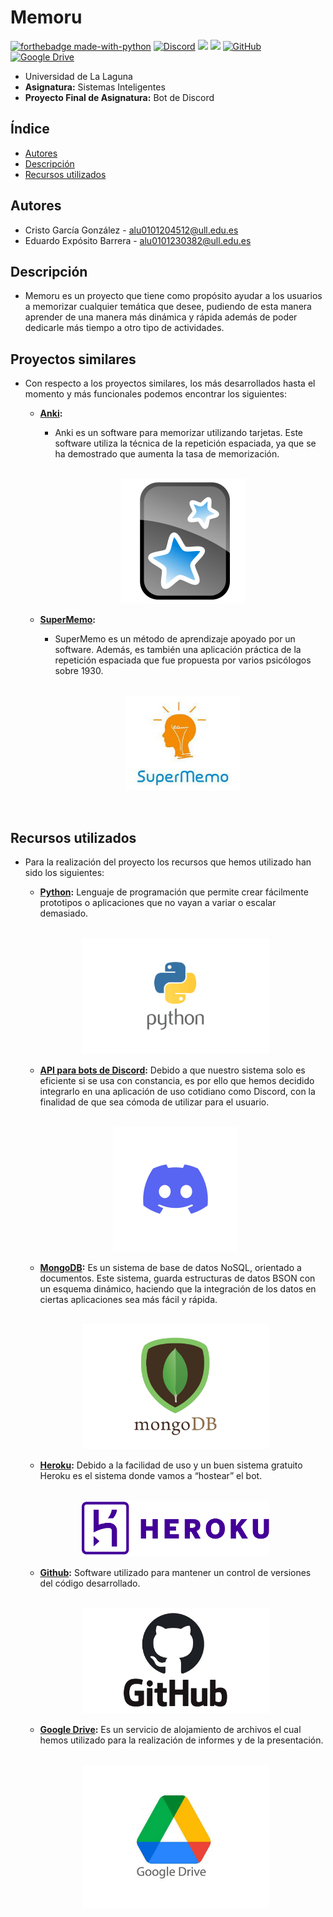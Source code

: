 # Memoru
[![forthebadge made-with-python](http://ForTheBadge.com/images/badges/made-with-python.svg)](https://www.python.org/)
[![Discord](https://img.shields.io/badge/Discord-7289DA?style=for-the-badge&logo=discord&logoColor=white)](https://support.discord.com/hc/es/articles/212889058-API-Oficial-de-Discord)
[![](https://img.shields.io/badge/MongoDB-4EA94B?style=for-the-badge&logo=mongodb&logoColor=white)](https://www.mongodb.com/)
[![](https://img.shields.io/badge/Heroku-430098?style=for-the-badge&logo=heroku&logoColor=white)](https://www.heroku.com/)
[![GitHub](https://img.shields.io/badge/GitHub-100000?style=for-the-badge&logo=github&logoColor=white)](https://github.com/)
[![Google Drive](https://img.shields.io/badge/Google%20Drive-4285F4?style=for-the-badge&logo=googledrive&logoColor=white)](https://drive.google.com/file/d/13ilzHWBFu3P-_kpnuvm971nxc1PsPIrq/view)
- Universidad de La Laguna
- **Asignatura:** Sistemas Inteligentes
- **Proyecto Final de Asignatura:** Bot de Discord

## Índice
- [Autores](#autores)
- [Descripción](#descripción)
- [Recursos utilizados](#recursos-utilizados)

## Autores
  - Cristo García González - alu0101204512@ull.edu.es
  - Eduardo Expósito Barrera - alu0101230382@ull.edu.es

## Descripción
  - Memoru es un proyecto que tiene como propósito ayudar a los usuarios a memorizar cualquier temática que desee, pudiendo de esta manera aprender de una manera más dinámica y rápida además de poder dedicarle más tiempo a otro tipo de actividades.

## Proyectos similares
- Con respecto a los proyectos similares, los más desarrollados hasta el momento y más funcionales podemos encontrar los siguientes:
    - **[Anki](https://apps.ankiweb.net/):** 
        - Anki es un software para memorizar utilizando tarjetas. Este software utiliza la técnica de la repetición espaciada, ya que se ha demostrado que aumenta la tasa de memorización.
        <br>
        <p style = 'text-align:center;'>
          <img src="img/Anki.png" width="200px">
        </p>
  
    - **[SuperMemo](https://www.supermemo.com/es):**
        - SuperMemo es un método de aprendizaje apoyado por un software. Además, es también una aplicación práctica de la repetición espaciada que fue propuesta por varios psicólogos sobre 1930.
        <br>
        <p style = '  display: block;margin-left: auto; margin-right: auto; width: 40%;'>
          <img src="img/SuperMemo.jpeg">
        </p>
        <br>
  
## Recursos utilizados
- Para la realización del proyecto los recursos que hemos utilizado han sido los siguientes:
    - **[Python](https://www.python.org/downloads/):** Lenguaje de programación que permite crear fácilmente prototipos o aplicaciones que no vayan a variar o escalar demasiado.
    <br>
    <p style = 'text-align:center;'>
      <img src="img/Python.png" width="300px">
    </p> 
    
    - **[API para bots de Discord](https://support.discord.com/hc/es/articles/212889058-API-Oficial-de-Discord):** Debido a que nuestro sistema solo es eficiente si se usa con constancia, es por ello que hemos decidido integrarlo en una aplicación de uso cotidiano como Discord, con la finalidad de que sea cómoda de utilizar para el usuario.
    <br>
    <p style = 'text-align:center;'>
      <img src="img/Discord.png" width="200px">
    </p> 
    
    - **[MongoDB](https://www.mongodb.com/):** Es un sistema de base de datos NoSQL, orientado a documentos. Este sistema, guarda estructuras de datos BSON con un esquema dinámico, haciendo que la integración de los datos en ciertas aplicaciones sea más fácil y rápida.
    <br>
    <p style = 'text-align:center;'>
      <img src="img/Mongo.png" width="300px">
    </p>
    
    - **[Heroku](https://www.heroku.com/):** Debido a la facilidad de uso y un buen sistema gratuito Heroku es el sistema donde vamos a “hostear” el bot.
    <br>
    <p style = 'text-align:center;'>
      <img src="img/Heroku.png" width="300px">
    </p> 
    
    - **[Github](https://github.com/):** Software utilizado para mantener un control de versiones del código desarrollado.
    <br>
    <p style = 'text-align:center;'>
      <img src="img/Git.png" width="300px">
    </p>

    - **[Google Drive](https://www.google.com/intl/es_es/drive/):** Es un servicio de alojamiento de archivos el cual hemos utilizado para la realización de informes y de la presentación.
    <br>
    <p style = 'text-align:center;'>
      <img src="img/Drive.jpg" width="300px">
    </p>